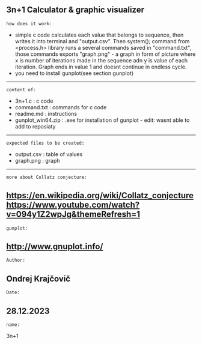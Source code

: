 3n+1 Calculator & graphic visualizer
-------------
    how does it work:
- simple c code calculates each value that belongs to sequence, then writes it into terminal and "output.csv".
Then system(); command from <process.h> library runs a several commands saved in "command.txt", those commands exports "graph.png" - a graph in form of picture where x is number of iterations made in the sequence adn y is value of each iteration. Graph ends in value 1 and doesnt continue in endless cycle.
- you need to install gunplot(see section gunplot)
-------------
    content of:
 - 3n+1.c               : c code
 - command.txt          : commands for c code
 - readme.md            : instructions
 - gunplot_win64.zip    : .exe for installation of gunplot - edit: wasnt able to add to reposiaty
 -------------
    expected files to be created:
 - output.csv           : table of values
 - graph.png            : graph
-------------
    more about Collatz conjecture:
https://en.wikipedia.org/wiki/Collatz_conjecture
https://www.youtube.com/watch?v=094y1Z2wpJg&themeRefresh=1
-------------
    gunplot:
http://www.gnuplot.info/
-------------
    Author:
Ondrej Krajčovič
-------------
    Date:
28.12.2023
-------------
    name:
3n+1
